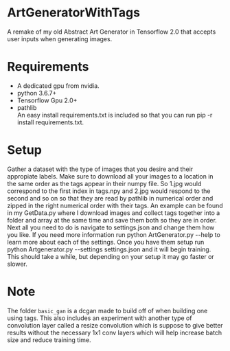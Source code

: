 # ArtGeneratorWithTags
A remake of my old Abstract Art Generator in Tensorflow 2.0 that accepts user inputs when generating images.

# Requirements
- A dedicated gpu from nvidia.
- python 3.6.7+
- Tensorflow Gpu 2.0+
- pathlib  
An easy install requirements.txt is included so that you can run pip -r install requirements.txt.

# Setup
Gather a dataset with the type of images that you desire and their appropiate labels. Make sure to download all your images to a location in the same order as the tags appear in their numpy file. So 1.jpg would correspond to the first index in tags.npy and 2.jpg would respond to the second and so on so that they are read by pathlib in numerical order and zipped in the right numerical order with their tags. An example can be found in my GetData.py where I download images and collect tags together into a folder and array at the same time and save them both so they are in order.
Next all you need to do is navigate to settings.json and change them how you like. If you need more information run python ArtGenerator.py --help to learn more about each of the settings. Once you have them setup run python Artgenerator.py --settings settings.json and it will begin training. This should take a while, but depending on your setup it may go faster or slower.

# Note
The folder `basic_gan` is a dcgan made to build off of when building one using tags. This also includes an experiment with another type of convolution layer called a resize convolution which is suppose to give better results without the necessary 1x1 conv layers which will help increase batch size and reduce training time.
